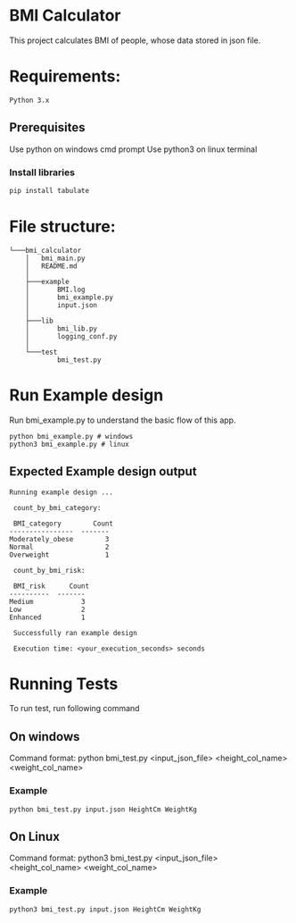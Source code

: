 # BMI Calculator

This project calculates BMI of people, whose data stored in json file.

# Requirements:

    Python 3.x

## Prerequisites

Use python on windows cmd prompt
Use python3 on linux terminal

### Install libraries

```bash
pip install tabulate
```

# File structure:

```
└───bmi_calculator
    │   bmi_main.py
    │   README.md
    │
    ├───example
    │       BMI.log
    │       bmi_example.py
    │       input.json
    │
    ├───lib
    │       bmi_lib.py
    │       logging_conf.py
    │
    └───test
            bmi_test.py
```

# Run Example design

Run bmi_example.py to understand the basic flow of this app.

```python3
python bmi_example.py # windows
python3 bmi_example.py # linux
```

## Expected Example design output

```
Running example design ...

 count_by_bmi_category:

 BMI_category        Count
----------------  -------
Moderately_obese        3
Normal                  2
Overweight              1

 count_by_bmi_risk:

 BMI_risk      Count
----------  -------
Medium            3
Low               2
Enhanced          1

 Successfully ran example design

 Execution time: <your_execution_seconds> seconds

```

# Running Tests

To run test, run following command

## On windows

Command format:
python bmi_test.py <input_json_file> <height_col_name> <weight_col_name>

### Example

    python bmi_test.py input.json HeightCm WeightKg

## On Linux

Command format:
python3 bmi_test.py <input_json_file> <height_col_name> <weight_col_name>

### Example

    python3 bmi_test.py input.json HeightCm WeightKg
